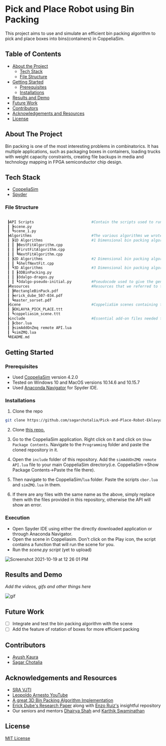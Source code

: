 

# Pick and Place Robot using Bin Packing
This project aims to use and simulate an efficient bin packing algorithm to pick and place boxes into bins(containers) in CoppeliaSim.

<!-- TABLE OF CONTENTS -->
## Table of Contents

* [About the Project](#about-the-project)
  * [Tech Stack](#tech-stack)
  * [File Structure](#file-structure)
* [Getting Started](#getting-started)
  * [Prerequisites](#prerequisites)
  * [Installations](#installations)
* [Results and Demo](#results-and-demo)
* [Future Work](#future-work)
* [Contributors](#contributors)
* [Acknowledgements and Resources](#acknowledgements-and-resources)
* [License](#license)


<!-- ABOUT THE PROJECT -->
## About The Project
Bin packing is one of the most interesting problems in combinatorics. It has multiple applications, such as packaging boxes in containers, loading trucks with weight capacity constraints, creating file backups in media and technology mapping in FPGA semiconductor chip design.

## Tech Stack
- [CoppeliaSim](https://www.coppeliarobotics.com/downloads)
- [Spyder](https://www.spyder-ide.org/)

### File Structure
```sh

 ┣API Scripts                          #Contain the scripts used to run the scene
 ┃ ┣scene.py
 ┃ ┗scene_1.py
 ┣Algorithms                           #The various algorithms we wrote and tested
 ┃ ┣1D Algorithms                      #1 Dimensional bin packing algorithms
 ┃ ┃ ┣BestFitAlgorithm.cpp             
 ┃ ┃ ┣FirstFitAlgorithm.cpp            
 ┃ ┃ ┗NextFitAlgorithm.cpp             
 ┃ ┣2D Algorithms                      #2 Dimensional bin packing algorithms
 ┃ ┃ ┗ShelfNextFit.cpp
 ┃ ┗3D Algorithms                      #3 Dimensional bin packing algorithms
 ┃ ┃ ┣3DBinPacking.py
 ┃ ┃ ┣3dalgo-dragos.py
 ┃ ┃ ┗3dalgo-pseudo-initial.py         #Pseudocode used to give the general outline of the algorithm
 ┣Resources                            #Resources that we referred to throughout the entire project
 ┃ ┣RectangleBinPack.pdf
 ┃ ┣erick_dube_507-034.pdf
 ┃ ┗master_sorset.pdf
 ┣Scene                                #CoppeliaSim scenes containing the Inverse-Kinematic(IK) set up
 ┃ ┣EKLAVYA_PICK_PLACE.ttt
 ┃ ┗coppeliasim_scene.ttt
 ┣include                              #Essential add-on files needed to run the scene
 ┃ ┣cbor.lua
 ┃ ┣simAddOnZmq remote API.lua
 ┃ ┗simZMQ.lua
 ┗README.md
```
<!-- GETTING STARTED -->
## Getting Started

### Prerequisites

* Used [CoppeliaSim](https://www.coppeliarobotics.com/downloads) version 4.2.0
* Tested on Windows 10 and MacOS versions 10.14.6 and 10.15.7
* Used [Anaconda Navigator](https://www.anaconda.com/products/individual) for Spyder IDE.

### Installations

1. Clone the repo
```sh
git clone https://github.com/sagarchotalia/Pick-and-Place-Robot-Eklavya.git
```
2. Clone [this repo.](https://github.com/CoppeliaRobotics/zmqRemoteApi)

4. Go to the CoppeliaSim application. Right click on it and click on `Show Package Contents`. Navigate to the `Programming` folder and paste the cloned repository in it.

5. Open the `include` folder of this repository. Add the `simAddOnZMQ remote API.lua` file to your main CoppeliaSim directory(i.e. CoppeliaSim->Show Package Contents->Paste the file there).

6. Then navigate to the CoppeliaSim/`lua` folder. Paste the scripts `cbor.lua` and `simZMQ.lua` in them.

7. If there are any files with the same name as the above, simply replace them with the files provided in this repository, otherwise the API will show an error.


### Execution
* Open Spyder IDE using either the directly downloaded application or through Anaconda Navigator.
* Open the scene in Coppeliasim. Don't click on the Play icon, the script contains a function that will run the scene for you.
* Run the *scene.py script* (yet to upload)

![Screenshot 2021-10-19 at 12 26 01 PM](https://user-images.githubusercontent.com/72294682/137859058-2378f94c-d46c-4b11-b86c-37fe697f598c.png)


<!-- RESULTS AND DEMO -->
## Results and Demo
*Add the videos, gifs and other things here*

![gif](https://user-images.githubusercontent.com/72294682/137859720-8dc0fd73-55f4-48ea-990b-08e399e0937e.gif)

<!-- FUTURE WORK -->
## Future Work
- [ ] Integrate and test the bin packing algorithm with the scene
- [ ] Add the feature of rotation of boxes for more efficient packing

<!-- CONTRIBUTORS -->
## Contributors
* [Ayush Kaura](https://github.com/Ayush-Kaura)
* [Sagar Chotalia](https://github.com/sagarchotalia)


<!-- ACKNOWLEDGEMENTS AND REFERENCES -->
## Acknowledgements and Resources

* [SRA VJTI](https://github.com/SRA-VJTI/Delta2021)
* [Leopoldo Arnesto YouTube](https://www.youtube.com/watch?v=PwGY8PxQOXY&list=PLjzuoBhdtaXOoqkJUqhYQletLLnJP8vjZ)
* [A great 3D Bin Packing Algorithm Implementation](https://github.com/dragostudorache/3D-Bin-Packing-Text-Based-Python-Script)
* [Erick Dube's Research Paper](https://github.com/enzoruiz/3dbinpacking/blob/master/erick_dube_507-034.pdf) along with [Enzo Ruiz's](https://github.com/enzoruiz/3dbinpacking) insightful repository
* Our seniors and mentors [Dhairya Shah](https://github.com/dhairyashah1) and [Karthik Swaminathan](https://github.com/kart1802)

<!-- -->
## License
[MIT License](https://opensource.org/licenses/MIT)

